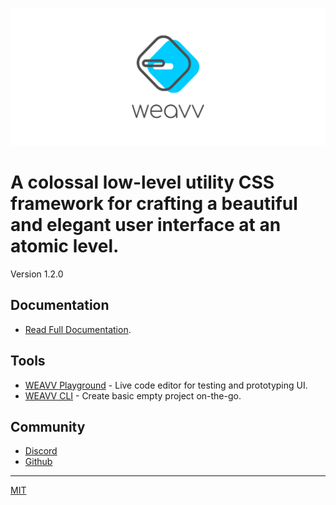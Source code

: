![image](assets/banner.png)

# A colossal low-level utility CSS framework for crafting a beautiful and elegant user interface at an atomic level.

Version 1.2.0

## Documentation

- [Read Full Documentation](https://weavvcss.netlify.app).

## Tools

- [WEAVV Playground](https://weavvcss.netlify.app/playground) - Live code editor for testing and prototyping UI.
- [WEAVV CLI](https://www.npmjs.com/package/weavv-cli) - Create basic empty project on-the-go.

## Community

- [Discord]()
- [Github]()

---

[MIT](https://github.com/weavv/weavv-css/blob/master/LICENSE)

